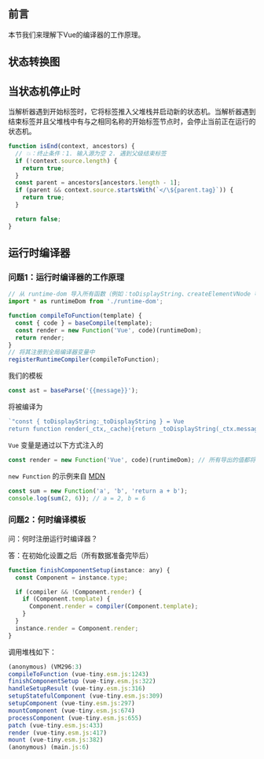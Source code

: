 ## 前言

本节我们来理解下Vue的编译器的工作原理。

## 状态转换图

## 当状态机停止时

当解析器遇到开始标签时，它将标签推入父堆栈并启动新的状态机。当解析器遇到结束标签并且父堆栈中有与之相同名称的开始标签节点时，会停止当前正在运行的状态机。

```js
function isEnd(context, ancestors) {
  // 💥：终止条件：1. 输入源为空 2. 遇到父级结束标签
  if (!context.source.length) {
    return true;
  }
  const parent = ancestors[ancestors.length - 1];
  if (parent && context.source.startsWith(`</\${parent.tag}`)) {
    return true;
  }

  return false;
}
```

## 运行时编译器

### 问题1：运行时编译器的工作原理

```js
// 从 runtime-dom 导入所有函数（例如：toDisplayString、createElementVNode 等）
import * as runtimeDom from './runtime-dom';

function compileToFunction(template) {
  const { code } = baseCompile(template);
  const render = new Function('Vue', code)(runtimeDom);
  return render;
}
// 将其注册到全局编译器变量中
registerRuntimeCompiler(compileToFunction);
```

我们的模板

```js
const ast = baseParse('{{message}}');
```

将被编译为

```js
`"const { toDisplayString:_toDisplayString } = Vue
return function render(_ctx,_cache){return _toDisplayString(_ctx.message)}"`;
```

`Vue` 变量是通过以下方式注入的

```js
const render = new Function('Vue', code)(runtimeDom); // 所有导出的值都将分配给 `Vue`
```

`new Function` 的示例来自 [MDN](https://developer.mozilla.org/en-US/docs/Web/JavaScript/Reference/Global_Objects/Function/Function)

```js
const sum = new Function('a', 'b', 'return a + b');
console.log(sum(2, 6)); // a = 2, b = 6
```

### 问题2：何时编译模板

问：何时注册运行时编译器？

答：在初始化设置之后（所有数据准备完毕后）

```js
function finishComponentSetup(instance: any) {
  const Component = instance.type;

  if (compiler && !Component.render) {
    if (Component.template) {
      Component.render = compiler(Component.template);
    }
  }
  instance.render = Component.render;
}
```

调用堆栈如下：

```js
(anonymous) (VM296:3)
compileToFunction (vue-tiny.esm.js:1243)
finishComponentSetup (vue-tiny.esm.js:322)
handleSetupResult (vue-tiny.esm.js:316)
setupStatefulComponent (vue-tiny.esm.js:309)
setupComponent (vue-tiny.esm.js:297)
mountComponent (vue-tiny.esm.js:674)
processComponent (vue-tiny.esm.js:655)
patch (vue-tiny.esm.js:433)
render (vue-tiny.esm.js:417)
mount (vue-tiny.esm.js:382)
(anonymous) (main.js:6)
```
